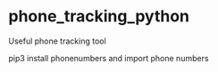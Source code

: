 # phone_tracking_python

Useful phone tracking tool

pip3 install phonenumbers
and import phone numbers 
